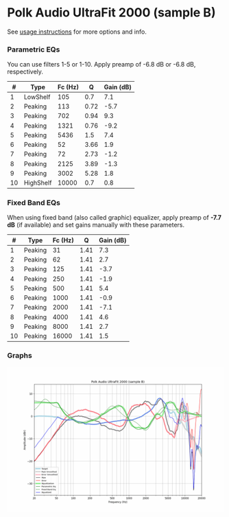 # Polk Audio UltraFit 2000 (sample B)
See [usage instructions](https://github.com/jaakkopasanen/AutoEq#usage) for more options and info.

### Parametric EQs
You can use filters 1-5 or 1-10. Apply preamp of -6.8 dB or -6.8 dB, respectively.

|   # | Type      |   Fc (Hz) |    Q |   Gain (dB) |
|-----|-----------|-----------|------|-------------|
|   1 | LowShelf  |       105 | 0.7  |         7.1 |
|   2 | Peaking   |       113 | 0.72 |        -5.7 |
|   3 | Peaking   |       702 | 0.94 |         9.3 |
|   4 | Peaking   |      1321 | 0.76 |        -9.2 |
|   5 | Peaking   |      5436 | 1.5  |         7.4 |
|   6 | Peaking   |        52 | 3.66 |         1.9 |
|   7 | Peaking   |        72 | 2.73 |        -1.2 |
|   8 | Peaking   |      2125 | 3.89 |        -1.3 |
|   9 | Peaking   |      3002 | 5.28 |         1.8 |
|  10 | HighShelf |     10000 | 0.7  |         0.8 |

### Fixed Band EQs
When using fixed band (also called graphic) equalizer, apply preamp of **-7.7 dB** (if available) and set gains manually with these parameters.

|   # | Type    |   Fc (Hz) |    Q |   Gain (dB) |
|-----|---------|-----------|------|-------------|
|   1 | Peaking |        31 | 1.41 |         7.3 |
|   2 | Peaking |        62 | 1.41 |         2.7 |
|   3 | Peaking |       125 | 1.41 |        -3.7 |
|   4 | Peaking |       250 | 1.41 |        -1.9 |
|   5 | Peaking |       500 | 1.41 |         5.4 |
|   6 | Peaking |      1000 | 1.41 |        -0.9 |
|   7 | Peaking |      2000 | 1.41 |        -7.1 |
|   8 | Peaking |      4000 | 1.41 |         4.6 |
|   9 | Peaking |      8000 | 1.41 |         2.7 |
|  10 | Peaking |     16000 | 1.41 |         1.5 |

### Graphs
![](./Polk%20Audio%20UltraFit%202000%20(sample%20B).png)

